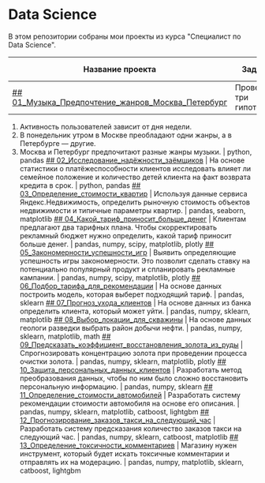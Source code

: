 # Data Science

В этом репозитории собраны мои проекты из курса "Специалист по Data Science".

Название проекта | Задача | Используемые библиотеки
--- | --- | ---
[## 01_Музыка_Предпочтение_жанров_Москва_Петербург](https://github.com/NistratovR/yap/tree/main/01_%D0%9C%D1%83%D0%B7%D1%8B%D0%BA%D0%B0_%D0%9F%D1%80%D0%B5%D0%B4%D0%BF%D0%BE%D1%87%D1%82%D0%B5%D0%BD%D0%B8%D0%B5_%D0%B6%D0%B0%D0%BD%D1%80%D0%BE%D0%B2_%D0%9C%D0%BE%D1%81%D0%BA%D0%B2%D0%B0_%D0%9F%D0%B5%D1%82%D0%B5%D1%80%D0%B1%D1%83%D1%80%D0%B3) | Проверить три гипотезы:
1. Активность пользователей зависит от дня недели.
2. В понедельник утром в Москве преобладают одни жанры, а в Петербурге — другие.
3. Москва и Петербург предпочитают разные жанры музыки. | python, pandas
[## 02_Исследование_надёжности_заёмщиков](https://github.com/NistratovR/yap/tree/main/02_%D0%98%D1%81%D1%81%D0%BB%D0%B5%D0%B4%D0%BE%D0%B2%D0%B0%D0%BD%D0%B8%D0%B5_%D0%BD%D0%B0%D0%B4%D1%91%D0%B6%D0%BD%D0%BE%D1%81%D1%82%D0%B8_%D0%B7%D0%B0%D1%91%D0%BC%D1%89%D0%B8%D0%BA%D0%BE%D0%B2) | На основе статистики о платёжеспособности клиентов исследовать влияет ли семейное положение и количество детей клиента на факт возврата кредита в срок. | python, pandas
[## 03_Определение_стоимости_квартир](https://github.com/NistratovR/yap/tree/main/03_%D0%9E%D0%BF%D1%80%D0%B5%D0%B4%D0%B5%D0%BB%D0%B5%D0%BD%D0%B8%D0%B5_%D1%81%D1%82%D0%BE%D0%B8%D0%BC%D0%BE%D1%81%D1%82%D0%B8_%D0%BA%D0%B2%D0%B0%D1%80%D1%82%D0%B8%D1%80) | Используя данные сервиса Яндекс.Недвижимость, определить рыночную стоимость объектов недвижимости и типичные параметры квартир. | pandas, seaborn, matplotlib
[## 04_Какой_тариф_приносит_больше_денег](https://github.com/NistratovR/yap/tree/main/04_%D0%9A%D0%B0%D0%BA%D0%BE%D0%B9_%D1%82%D0%B0%D1%80%D0%B8%D1%84_%D0%BF%D1%80%D0%B8%D0%BD%D0%BE%D1%81%D0%B8%D1%82_%D0%B1%D0%BE%D0%BB%D1%8C%D1%88%D0%B5_%D0%B4%D0%B5%D0%BD%D0%B5%D0%B3) | Клиентам предлагают два тарифных плана. 
Чтобы скорректировать рекламный бюджет нужно определить, какой тариф приносит больше денег. | pandas, numpy, scipy, matplotlib, plotly
[## 05_Закономерности_успешности_игр](https://github.com/NistratovR/yap/tree/main/05_%D0%97%D0%B0%D0%BA%D0%BE%D0%BD%D0%BE%D0%BC%D0%B5%D1%80%D0%BD%D0%BE%D1%81%D1%82%D0%B8_%D1%83%D1%81%D0%BF%D0%B5%D1%88%D0%BD%D0%BE%D1%81%D1%82%D0%B8_%D0%B8%D0%B3%D1%80) | Выявить определяющие успешность игры закономерности. 
Это позволит сделать ставку на потенциально популярный продукт и спланировать рекламные кампании. | pandas, numpy, scipy, matplotlib, plotly
[## 06_Подбор_тарифа_для_рекомендации](https://github.com/NistratovR/yap/tree/main/06_%D0%9F%D0%BE%D0%B4%D0%B1%D0%BE%D1%80_%D1%82%D0%B0%D1%80%D0%B8%D1%84%D0%B0_%D0%B4%D0%BB%D1%8F_%D1%80%D0%B5%D0%BA%D0%BE%D0%BC%D0%B5%D0%BD%D0%B4%D0%B0%D1%86%D0%B8%D0%B8) | На основе данных построить модель, которая выберет подходящий тариф. | pandas, sklearn
[## 07_Прогноз_ухода_клиентов](https://github.com/NistratovR/yap/tree/main/07_%D0%9F%D1%80%D0%BE%D0%B3%D0%BD%D0%BE%D0%B7_%D1%83%D1%85%D0%BE%D0%B4%D0%B0_%D0%BA%D0%BB%D0%B8%D0%B5%D0%BD%D1%82%D0%BE%D0%B2) | На основе данных из банка определить клиента, который может уйти. | pandas, numpy, sklearn, matplotlib
[## 08_Выбор_локации_для_скважины](https://github.com/NistratovR/yap/tree/main/08_%D0%92%D1%8B%D0%B1%D0%BE%D1%80_%D0%BB%D0%BE%D0%BA%D0%B0%D1%86%D0%B8%D0%B8_%D0%B4%D0%BB%D1%8F_%D1%81%D0%BA%D0%B2%D0%B0%D0%B6%D0%B8%D0%BD%D1%8B) | На основе данных геологи разведки выбрать район добычи нефти. | pandas, numpy, sklearn, matplotlib, math
[## 09_Предсказать_коэффициент_восстановления_золота_из_руды](https://github.com/NistratovR/yap/tree/main/09_%D0%9F%D1%80%D0%B5%D0%B4%D1%81%D0%BA%D0%B0%D0%B7%D0%B0%D1%82%D1%8C_%D0%BA%D0%BE%D1%8D%D1%84%D1%84%D0%B8%D1%86%D0%B8%D0%B5%D0%BD%D1%82_%D0%B2%D0%BE%D1%81%D1%81%D1%82%D0%B0%D0%BD%D0%BE%D0%B2%D0%BB%D0%B5%D0%BD%D0%B8%D1%8F_%D0%B7%D0%BE%D0%BB%D0%BE%D1%82%D0%B0_%D0%B8%D0%B7_%D1%80%D1%83%D0%B4%D1%8B) | Спрогнозировать концентрацию золота при проведении процесса очистки золота. | pandas, numpy, sklearn, matplotlib, plotly
[## 10_Защита_персональных_данных_клиентов](https://github.com/NistratovR/yap/tree/main/10_%D0%97%D0%B0%D1%89%D0%B8%D1%82%D0%B0_%D0%BF%D0%B5%D1%80%D1%81%D0%BE%D0%BD%D0%B0%D0%BB%D1%8C%D0%BD%D1%8B%D1%85_%D0%B4%D0%B0%D0%BD%D0%BD%D1%8B%D1%85_%D0%BA%D0%BB%D0%B8%D0%B5%D0%BD%D1%82%D0%BE%D0%B2) | Разработать метод преобразования данных, чтобы по ним было сложно восстановить персональную информацию. | pandas, numpy, sklearn
[## 11_Определение_стоимости_автомобилей](https://github.com/NistratovR/yap/tree/main/11_%D0%9E%D0%BF%D1%80%D0%B5%D0%B4%D0%B5%D0%BB%D0%B5%D0%BD%D0%B8%D0%B5_%D1%81%D1%82%D0%BE%D0%B8%D0%BC%D0%BE%D1%81%D1%82%D0%B8_%D0%B0%D0%B2%D1%82%D0%BE%D0%BC%D0%BE%D0%B1%D0%B8%D0%BB%D0%B5%D0%B9) | Разработать систему рекомендации стоимости автомобиля на основе его описания. | pandas, numpy, sklearn, matplotlib, catboost, lightgbm
[## 12_Прогнозирование_заказов_такси_на_следующий_час](https://github.com/NistratovR/yap/tree/main/12_%D0%9F%D1%80%D0%BE%D0%B3%D0%BD%D0%BE%D0%B7%D0%B8%D1%80%D0%BE%D0%B2%D0%B0%D0%BD%D0%B8%D0%B5_%D0%B7%D0%B0%D0%BA%D0%B0%D0%B7%D0%BE%D0%B2_%D1%82%D0%B0%D0%BA%D1%81%D0%B8_%D0%BD%D0%B0_%D1%81%D0%BB%D0%B5%D0%B4%D1%83%D1%8E%D1%89%D0%B8%D0%B9_%D1%87%D0%B0%D1%81) | Разработать систему предсказания количество заказов такси на следующий час. | pandas, numpy, sklearn, catboost, matplotlib
[## 13_Определение_токсичности_комментариев](https://github.com/NistratovR/yap/tree/main/13_%D0%9E%D0%BF%D1%80%D0%B5%D0%B4%D0%B5%D0%BB%D0%B5%D0%BD%D0%B8%D0%B5_%D1%82%D0%BE%D0%BA%D1%81%D0%B8%D1%87%D0%BD%D0%BE%D1%81%D1%82%D0%B8_%D0%BA%D0%BE%D0%BC%D0%BC%D0%B5%D0%BD%D1%82%D0%B0%D1%80%D0%B8%D0%B5%D0%B2) | Магазину нужен инструмент, который будет искать токсичные комментарии и отправлять их на модерацию. | pandas, numpy, matplotlib, sklearn, catboost, lightgbm






